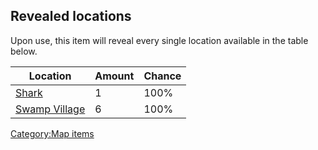 ## Revealed locations

Upon use, this item will reveal every single location available in the
table below.

| Location                                  | Amount | Chance |
|-------------------------------------------|--------|--------|
| [Shark](Shark.md "wikilink")                 | 1      | 100%   |
| [Swamp Village](Swamp_Village.md "wikilink") | 6      | 100%   |

[Category:Map items](Category:Map_items "wikilink")